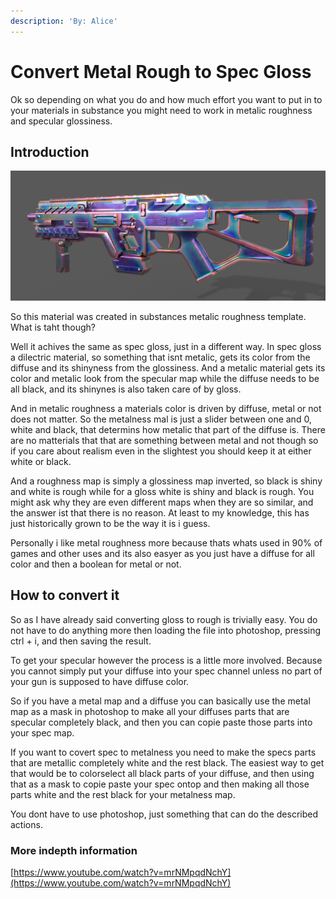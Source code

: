 ```yaml
---
description: 'By: Alice'
---
```


# Convert Metal Rough to Spec Gloss

&#x20;Ok so depending on what you do and how much effort you want to put in to your materials in substance you might need to work in metalic roughness and specular glossiness.&#x20;

## Introduction

![](<../../.gitbook/assets/grafik (20).png>)

So this material was created in substances metalic roughness template. What is taht though?

Well it achives the same as spec gloss, just in a different way. In spec gloss a dilectric material, so something that isnt metalic, gets its color from the diffuse and its shinyness from the glossiness. And a metalic material gets its color and metalic look from the specular map while the diffuse needs to be all black, and its shinynes is also taken care of by gloss.&#x20;

And in metalic roughness a materials color is driven by diffuse, metal or not does not matter. So the metalness mal is just a slider between one and 0, white and black, that determins how metalic that part of the diffuse is. There are no matterials that that are something between metal and not though so if you care about realism even in the slightest you should keep it at either white or black.

And a roughness map is simply a glossiness map inverted, so black is shiny and white is rough while for a gloss white is shiny and black is rough. You might ask why they are even different maps when they are so similar, and the answer ist that there is no reason. At least to my knowledge, this has just historically grown to be the way it is i guess.&#x20;

Personally i like metal roughness more because thats whats used in 90% of games and other uses and its also easyer as you just have a diffuse for all color and then a boolean for metal or not.

## How to convert it

So as I have already said converting gloss to rough is trivially easy. You do not have to do anything more then loading the file into photoshop, pressing ctrl + i, and then saving the result.

To get your specular however the process is a little more involved. Because you cannot simply put your diffuse into your spec channel unless no part of your gun is supposed to have diffuse color.

So if you have a metal map and a diffuse you can basically use the metal map as a mask in photoshop to make all your diffuses parts that are specular completely black, and then you can copie paste those parts into your spec map.&#x20;

If you want to covert spec to metalness you need to make the specs parts that are metallic completely white and the rest black. The easiest way to get that would be to colorselect all black parts of your diffuse, and then using that as a mask to copie paste your spec ontop and then making all those parts white and the rest black for your metalness map.

You dont have to use photoshop, just something that can do the described actions.



### More indepth information

[https://www.youtube.com/watch?v=mrNMpqdNchY](https://www.youtube.com/watch?v=mrNMpqdNchY)
